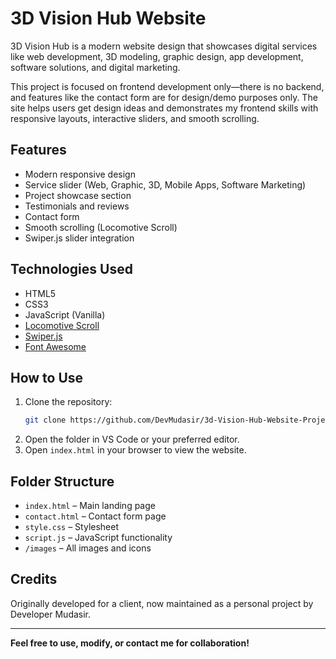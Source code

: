 # 3D Vision Hub Website

3D Vision Hub is a modern website design that showcases digital services like web development, 3D modeling, graphic design, app development, software solutions, and digital marketing.

This project is focused on frontend development only—there is no backend, and features like the contact form are for design/demo purposes only. The site helps users get design ideas and demonstrates my frontend skills with responsive layouts, interactive sliders, and smooth scrolling.


## Features

- Modern responsive design
- Service slider (Web, Graphic, 3D, Mobile Apps, Software       Marketing)
- Project showcase section
- Testimonials and reviews
- Contact form
- Smooth scrolling (Locomotive Scroll)
- Swiper.js slider integration

## Technologies Used

- HTML5
- CSS3
- JavaScript (Vanilla)
- [Locomotive Scroll](https://locomotivemtl.github.io/locomotive-scroll/)
- [Swiper.js](https://swiperjs.com/)
- [Font Awesome](https://fontawesome.com/)

## How to Use

1. Clone the repository:
   ```bash
   git clone https://github.com/DevMudasir/3d-Vision-Hub-Website-Project.git
   ```
2. Open the folder in VS Code or your preferred editor.
3. Open `index.html` in your browser to view the website.

## Folder Structure

- `index.html` – Main landing page
- `contact.html` – Contact form page
- `style.css` – Stylesheet
- `script.js` – JavaScript functionality
- `/images` – All images and icons

## Credits

Originally developed for a client, now maintained as a personal project by Developer Mudasir.

---

**Feel free to use, modify, or contact me for collaboration!**
